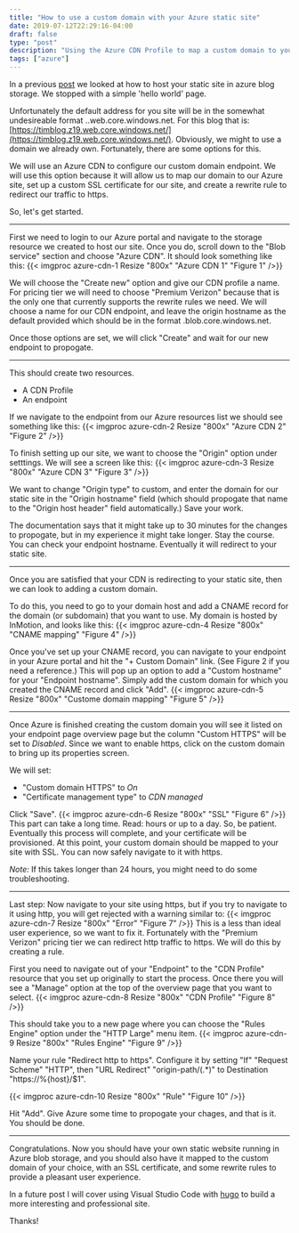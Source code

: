 ```yaml
---
title: "How to use a custom domain with your Azure static site"
date: 2019-07-12T22:29:16-04:00
draft: false
type: "post"
description: "Using the Azure CDN Profile to map a custom domain to your site with https."
tags: ["azure"]
---
```


In a previous [post](../azure-site/) we looked at how to host your static site in azure blog storage. We stopped with a simple 'hello world' page. 

Unfortunately the default address for you site will be in the somewhat undesireable format <resource-name>.<zone>.web.core.windows.net. For this blog that is: [https://timblog.z19.web.core.windows.net/](https://timblog.z19.web.core.windows.net/). Obviously, we might to use a domain we already own. Fortunately, there are some options for this.

We will use an Azure CDN to configure our custom domain endpoint. We will use this option because it will allow us to map our domain to our Azure site, set up a custom SSL certificate for our site, and create a rewrite rule to redirect our traffic to https.

So, let's get started.

---

First we need to login to our Azure portal and navigate to the storage resource we created to host our site. Once you do, scroll down to the "Blob service" section and choose "Azure CDN". It should look something like this: {{< imgproc azure-cdn-1 Resize "800x" "Azure CDN 1" "Figure 1" />}}

We will choose the "Create new" option and give our CDN profile a name. For pricing tier we will need to choose "Premium Verizon" because that is the only one that currently supports the rewrite rules we need. We will choose a name for our CDN endpoint, and leave the origin hostname as the default provided which should be in the format <service-host-name>.blob.core.windows.net.

Once those options are set, we will click "Create" and wait for our new endpoint to propogate.

---

This should create two resources. 
- A CDN Profile
- An endpoint

If we navigate to the endpoint from our Azure resources list we should see something like this:
{{< imgproc azure-cdn-2 Resize "800x" "Azure CDN 2" "Figure 2" />}}

To finish setting up our site, we want to choose the "Origin" option under setttings. We will see a screen like this:
{{< imgproc azure-cdn-3 Resize "800x" "Azure CDN 3" "Figure 3" />}}


We want to change "Origin type" to custom, and enter the domain for our static site in the "Origin hostname" field (which should propogate that name to the "Origin host header" field automatically.) Save your work.

The documentation says that it might take up to 30 minutes for the changes to propogate, but in my experience it might take longer. Stay the course. You can check your endpoint hostname. Eventually it will redirect to your static site.

---

Once you are satisfied that your CDN is redirecting to your static site, then we can look to adding a custom domain.

To do this, you need to go to your domain host and add a CNAME record for the domain (or subdomain) that you want to use. My domain is hosted by InMotion, and looks like this:
{{< imgproc azure-cdn-4 Resize "800x" "CNAME mapping" "Figure 4" />}}

Once you've set up your CNAME record, you can navigate to your endpoint in your Azure portal and hit the "+ Custom Domain" link. (See Figure 2 if you need a reference.) This will pop up an option to add a "Custom hostname" for your "Endpoint hostname". Simply add the custom domain for which you created the CNAME record and click "Add".
{{< imgproc azure-cdn-5 Resize "800x" "Custome domain mapping" "Figure 5" />}}

---

Once Azure is finished creating the custom domain you will see it listed on your endpoint page overview page but the column "Custom HTTPS" will be set to *Disabled*. Since we want to enable https, click on the custom domain to bring up its properties screen.

We will set:
- "Custom domain HTTPS" to *On*
- "Certificate management type" to *CDN managed*

Click "Save".
{{< imgproc azure-cdn-6 Resize "800x" "SSL" "Figure 6" />}}
This part can take a long time. Read: hours or up to a day. So, be patient. Eventually this process will complete, and your certificate will be provisioned. At this point, your custom domain should be mapped to your site with SSL. You can now safely navigate to it with https.

*Note:* If this takes longer than 24 hours, you might need to do some troubleshooting.

---

Last step: Now navigate to your site using https, but if you try to navigate to it using http, you will get rejected with a warning similar to:
{{< imgproc azure-cdn-7 Resize "800x" "Error" "Figure 7" />}}
This is a less than ideal user experience, so we want to fix it. Fortunately with the "Premium Verizon" pricing tier we can redirect http traffic to https. We will do this by creating a rule.

First you need to navigate out of your "Endpoint" to the "CDN Profile" resource that you set up originally to start the process. Once there you will see a "Manage" option at the top of the overview page that you want to select. {{< imgproc azure-cdn-8 Resize "800x" "CDN Profile" "Figure 8" />}}

This should take you to a new page where you can choose the "Rules Engine" option under the "HTTP Large" menu item.
{{< imgproc azure-cdn-9 Resize "800x" "Rules Engine" "Figure 9" />}}

Name your rule "Redirect http to https". Configure it by setting "If" "Request Scheme" "HTTP", then "URL Redirect" "origin-path/(.*)" to Destination "https://%{host}/$1".

{{< imgproc azure-cdn-10 Resize "800x" "Rule" "Figure 10" />}}

Hit "Add". Give Azure some time to propogate your chages, and that is it. You should be done.


---

Congratulations. Now you should have your own static website running in Azure blob storage, and you should also have it mapped to the custom domain of your choice, with an SSL certificate, and some rewrite rules to provide a pleasant user experience.

In a future post I will cover using Visual Studio Code with [hugo]() to build a more interesting and professional site.

Thanks!
